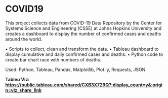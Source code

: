 # COVID19


This project collects data from COVID-19 Data Repository by the Center for Systems Science and Engineering (CSSE) at Johns Hopkins University and creates a dashboard to display the number of confirmed cases and deaths around the world.

•	Scripts to collect, clean and transform the data.
•	Tableau dashboard to display cumulative and daily confirmed cases and deaths. 
•	Python code to create bar chart race with numbers of deaths.

Used: Python, Tableau, Pandas, Matplotlib, Plot.ly, Requests, JSON

<b>Tableu Viz:
https://public.tableau.com/shared/CXB3X729Q?:display_count=y&:origin=viz_share_link
